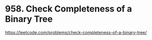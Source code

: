 # 958. Check Completeness of a Binary Tree

https://leetcode.com/problems/check-completeness-of-a-binary-tree/
